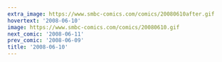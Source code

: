 ```yaml
---
extra_image: https://www.smbc-comics.com/comics/20080610after.gif
hovertext: '2008-06-10'
image: https://www.smbc-comics.com/comics/20080610.gif
next_comic: '2008-06-11'
prev_comic: '2008-06-09'
title: '2008-06-10'
---
```


